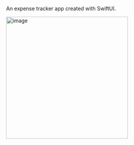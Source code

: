 An expense tracker app created with SwiftUI.


<img width="331" alt="image" src="https://github.com/dLucs/iExpenses/assets/99974795/b17ec19a-a223-43fc-b7f2-f2bda0c92454">
